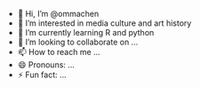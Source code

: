 - 👋 Hi, I’m @ommachen
- 👀 I’m interested in media culture and art history
- 🌱 I’m currently learning R and python
- 💞️ I’m looking to collaborate on ...
- 📫 How to reach me ...
- 😄 Pronouns: ...
- ⚡ Fun fact: ...

<!---
ommachen/ommachen is a ✨ special ✨ repository because its `README.md` (this file) appears on your GitHub profile.
You can click the Preview link to take a look at your changes.
--->
